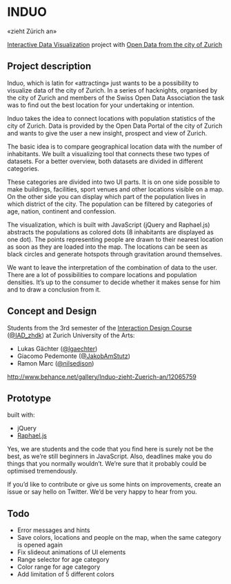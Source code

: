 # INDUO
«zieht Zürich an»

[Interactive Data Visualization](http://alma.zhdk.ch/interactive_visualization/) project with [Open Data from the city of Zurich](http://data.stadt-zuerich.ch)

## Project description

Induo, which is latin for «attracting» just wants to be a possibility to visualize data of the city of Zurich. In a series of hacknights, organised by the city of Zurich and members of the Swiss Open Data Association the task was to find out the best location for your undertaking or intention.

Induo takes the idea to connect locations with population statistics of the city of Zurich. Data is provided by the Open Data Portal of the city of Zurich and wants to give the user a new insight, prospect and view of Zurich.

The basic idea is to compare geographical location data with the number of inhabitants. We built a visualizing tool that connects these two types of datasets. For a better overview, both datasets are divided in different categories.

These categories are divided into two UI parts. It is on one side possible to make buildings, facilities, sport venues and other locations visible on a map. On the other side you can display which part of the population lives in which district of the city. The population can be filtered by categories of age, nation, continent and confession.

The visualization, which is built with JavaScript (jQuery and Raphael.js) abstracts the populations as colored dots (8 inhabitants are displayed as one dot). The points representing people are drawn to their nearest location as soon as they are loaded into the map. The locations can be seen as black circles and generate hotspots through gravitation around themselves.

We want to leave the interpretation of the combination of data to the user. There are a lot of possibilities to compare locations and population densities. It’s up to the consumer to decide whether it makes sense for him and to draw a conclusion from it.

## Concept and Design

Students from the 3rd semester of the [Interaction Design Course](http://iad.zhdk.ch) ([@IAD_zhdk](http://www.twitter.com/IAD_zhdk/)) at Zurich University of the Arts:  

* Lukas Gächter ([@lgaechter](http://www.twitter.com/lgaechter/))  
* Giacomo Pedemonte  ([@JakobAmStutz](http://www.twitter.com/JakobAmStutz/))  
* Ramon Marc	([@nilsedison](http://www.twitter.com/nilsedison/))  

<http://www.behance.net/gallery/Induo-zieht-Zuerich-an/12065759>

## Prototype

built with:

* jQuery
* [Raphael.js](http://www.raphaeljs.com)

Yes, we are students and the code that you find here is surely not be the best, as we’re still beginners in JavaScript. Also, deadlines make you do things that you normally wouldn’t. We’re sure that it probably could be optimised tremendously.

If you’d like to contribute or give us some hints on improvements, create an issue or say hello on Twitter. We’d be very happy to hear from you.

## Todo

* Error messages and hints
* Save colors, locations and people on the map, when the same category is opened again
* Fix slideout animations of UI elements
* Range selector for age category
* Color range for age category
* Add limitation of 5 different colors